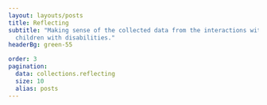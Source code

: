 ```yaml
---
layout: layouts/posts
title: Reflecting
subtitle: "Making sense of the collected data from the interactions with
  children with disabilities."
headerBg: green-55

order: 3
pagination:
  data: collections.reflecting
  size: 10
  alias: posts
---
```

